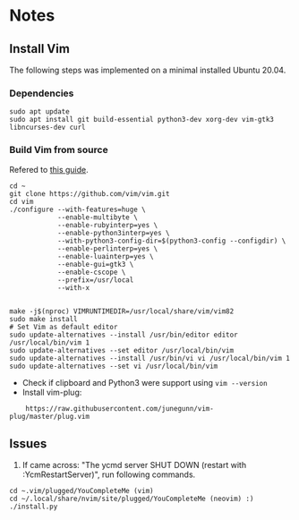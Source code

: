 # Notes

## Install Vim
The following steps was implemented on a minimal installed Ubuntu 20.04.
### Dependencies
```console
sudo apt update
sudo apt install git build-essential python3-dev xorg-dev vim-gtk3 libncurses-dev curl  
```
### Build Vim from source
Refered to [this guide](https://github.com/ycm-core/YouCompleteMe/wiki/Building-Vim-from-source).
```console
cd ~
git clone https://github.com/vim/vim.git
cd vim
./configure --with-features=huge \
            --enable-multibyte \
            --enable-rubyinterp=yes \
            --enable-python3interp=yes \
            --with-python3-config-dir=$(python3-config --configdir) \
            --enable-perlinterp=yes \
            --enable-luainterp=yes \
            --enable-gui=gtk3 \
            --enable-cscope \
            --prefix=/usr/local
            --with-x


make -j$(nproc) VIMRUNTIMEDIR=/usr/local/share/vim/vim82
sudo make install
# Set Vim as default editor
sudo update-alternatives --install /usr/bin/editor editor /usr/local/bin/vim 1
sudo update-alternatives --set editor /usr/local/bin/vim
sudo update-alternatives --install /usr/bin/vi vi /usr/local/bin/vim 1
sudo update-alternatives --set vi /usr/local/bin/vim
```
- Check if clipboard and Python3 were support using `vim --version`
- Install vim-plug: 
```consolecurl -fLo ~/.vim/autoload/plug.vim --create-dirs \
    https://raw.githubusercontent.com/junegunn/vim-plug/master/plug.vim
```

## Issues
1. If came across: "The ycmd server SHUT DOWN (restart with :YcmRestartServer)", run following commands.
```console
cd ~.vim/plugged/YouCompleteMe (vim)
cd ~/.local/share/nvim/site/plugged/YouCompleteMe (neovim) :)
./install.py
```

